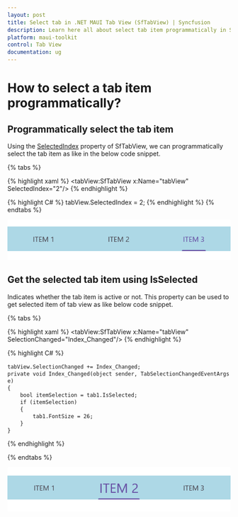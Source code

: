 ```yaml
---
layout: post
title: Select tab in .NET MAUI Tab View (SfTabView) | Syncfusion
description: Learn here all about select tab item programmatically in Syncfusion .NET MAUI Tab View (SfTabView) control and more.
platform: maui-toolkit
control: Tab View
documentation: ug
---
```


# How to select a tab item programmatically? 

## Programmatically select the tab item

Using the [SelectedIndex](https://help.syncfusion.com/cr/maui-toolkit/Syncfusion.Maui.Toolkit.TabView.SfTabView.html#Syncfusion_Maui_Toolkit_TabView_SfTabView_SelectedIndex) property of SfTabView, we can programmatically select the tab item as like in the below code snippet.

{% tabs %}

{% highlight xaml %}
   <tabView:SfTabView x:Name="tabView" SelectedIndex="2"/>
{% endhighlight %}

{% highlight C# %}
    tabView.SelectedIndex = 2;
{% endhighlight %}
{% endtabs %}

![SelectedIndex in SfTabView](images/SelectedIndexTabView.png)

## Get the selected tab item using IsSelected

Indicates whether the tab item is active or not. This property can be used to get selected item of tab view as like below code snippet.

{% tabs %}

{% highlight xaml %}
    <tabView:SfTabView x:Name="tabView" SelectionChanged="Index_Changed"/>
{% endhighlight %}

{% highlight C# %}

    tabView.SelectionChanged += Index_Changed;
    private void Index_Changed(object sender, TabSelectionChangedEventArgs e)
    {
        bool itemSelection = tab1.IsSelected;
        if (itemSelection)
        {
            tab1.FontSize = 26;
        }
    }

{% endhighlight %}

{% endtabs %}

![IsSelected TabItem](images/SelectedIndex.png)